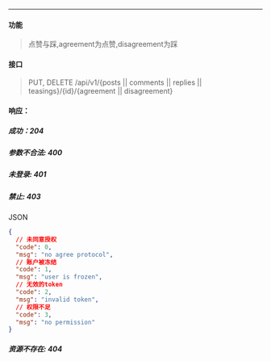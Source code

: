 -----------
#### 功能

> 点赞与踩,agreement为点赞,disagreement为踩

#### 接口

> PUT, DELETE /api/v1/{posts || comments || replies || teasings}/{id}/{agreement || disagreement}

#### 响应：
##### 成功：204
##### 参数不合法: 400
##### 未登录: 401
##### 禁止: 403
JSON
```JSON
{
  // 未同意授权
  "code": 0,
  "msg": "no agree protocol",
  // 账户被冻结
  "code": 1,
  "msg": "user is frozen",
  // 无效的token
  "code": 2,
  "msg": "invalid token",
  // 权限不足
  "code": 3,
  "msg": "no permission"
}
```
##### 资源不存在: 404

